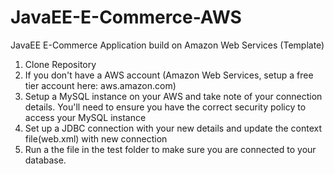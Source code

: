 JavaEE-E-Commerce-AWS
=====================

JavaEE E-Commerce Application build on Amazon Web Services (Template)

1. Clone Repository
2. If you don't have a AWS account (Amazon Web Services, setup a free tier account here: aws.amazon.com)
3. Setup a MySQL instance on your AWS and take note of your connection details. You'll need to ensure you have the correct security policy to access your MySQL instance
4. Set up a JDBC connection with your new details and update the context file(web.xml) with new connection
5. Run a the file in the test folder to make sure you are connected to your database.
